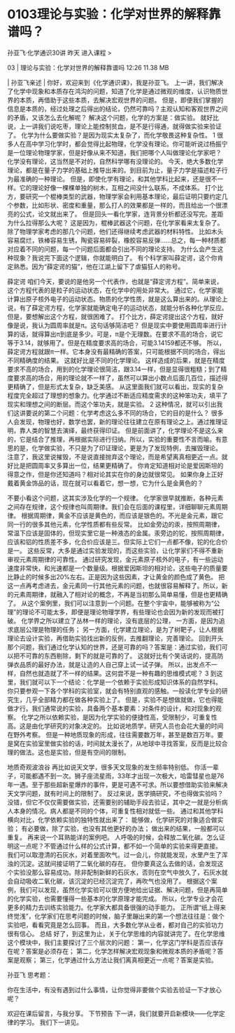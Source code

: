 # 0103理论与实验：化学对世界的解释靠谱吗？


孙亚飞·化学通识30讲
昨天
进入课程 >

03 | 理论与实验：化学对世界的解释靠谱吗
12:26 11.38 MB

| 孙亚飞亲述 |
你好，欢迎来到《化学通识课》，我是孙亚飞。
上一讲，我们解决了化学中现象和本质存在鸿沟的问题，知道了化学是通过微观的维度，认识物质世界的本质，再借助于这些本质，去解决宏观世界的问题。
但是，即便我们掌握的信息是本质的，经过处理之后得出的结论，仍然可靠吗？主观认知和客观世界之间的矛盾，又该怎么去化解呢？
解决这个问题，化学的方案是：做实验。
就好比说，上一讲我们说吃枣，理论上能控制贫血，是不是行得通，就得做实验来验证了。
化学为什么要做实验？是因为现实太复杂了，而化学敬畏这种复杂性。
1
很多人在高中学习化学时，都会觉得比起物理，化学没有理论。你可能听说过杨振宁是一位理论物理学家，但是好像从来不知道，我们把哪个人叫做理论化学家吧？
化学没有理论，这当然是不对的，自然科学哪有没理论的。
今天，绝大多数化学理论，都是在量子力学的基础上推导出来的。到目前为止，量子力学是描述粒子行为最准确的一种理论。
但是，即使化学有理论，和其他学科比起来，还是很不一样。它的理论好像一棵棵单独的树木，互相之间没什么联系，不成体系。
打个比方，要研究一个棍棒类型的武器，物理学家会利用基本理论，最后证明只要约定几个参数，比如形状、密度和重量，那么打人的效果都是一样的，而且给出一个很漂亮的公式，论文就出来了。
但是回头一看化学家，连背景分析都还没写完。差距为什么拉得那么大呢？
这是因为，棍棒武器这个问题，在化学家看来太复杂了。除了物理学家考虑的那几个问题，他们还得继续考虑武器的材料特性。
比如木头容易腐烂，铁棒容易生锈，陶瓷容易碎裂，橡胶容易反弹……总之，每一种材质都对应着不同的问题，每一个问题后面都会引出不同的理论支持。
为什么会产生这种现象？我说完下面这个逻辑，你就能明白了。
有个科学家叫薛定谔，这个你肯定熟悉。因为“薛定谔的猫”，他在江湖上留下了虐猫狂人的称号。

薛定谔
咱们今天，要说的是他另一个代表作，也就是“薛定谔方程”。简单来说，这个方程代表的是粒子的运动状态，在化学中的用处非常大。
通过它，化学家能计算出原子核外电子的运动状态。物质的化学性质，就是这么算出来的。从理论上说，有了薛定谔方程，化学家就能确定电子的运动状态，就能分析各种化学反应。
但是，要想解出这个方程，就很困难了。
打个比方，薛定谔提出这个方程，就好像是说，我认为圆周率就是π。这句话够简洁吧？
但是现实中要使用圆周率进行计算的话，就得算出π到底是多少。可是，π是个无理数。在要求不高的场合，说它等于3.14，就够用了。但是在精度要求高的场合，可能3.14159都还不够。
所以，薛定谔方程就跟π一样。它本身没有最精确的答案，只可能根据不同的场合，得出不同精确度的结果。
这就好比是不同的化学理论。
这样造成的后果，就是在精度要求不高的场合，用到的化学理论很简洁，跟3.14一样，但是显得很粗糙；到了精度要求高的场合，用的理论就不一样了，虽然可以算出小数点后面几百位，描述得更精确了，但是形式太复杂，缺乏美感。
从这里面我们就可以看出，现实的复杂程度完全超过了理想的想象力。化学通过不断适应精度需求的这种笨功夫，填平了现实和理想之间的断层。而这个笨功夫，就是实验。
2
这种情况，就可以引出我们这讲要说的第二个问题：化学考虑这么多不同的场合，它的目的是什么？
很多人会发现，物理也好，数学也罢，新的理论往往建立在原有理论之上。通过推理证明，靠人类的智慧去演绎，最终获得印证。
但是前面讲了，化学理论不是这么来的，它是结合了推理，再根据实际进行归纳。所以，实验的重要性不言而喻。有意思的是，化学做实验，不只是为了印证理论，更是为了发现特例，去摧毁理论。
注意了，我这里说摧毁，不是说直接抛弃这个理论，而是希望离真相更近一点。就好比是把圆周率又多算出一位，结果更精确了。
你肯定知道相对论是爱因斯坦的得意之作，但是你还知道吗？相对论其实在你的身边就很常见。
如果你身上正好戴着黄金饰品的话，现在就可以看着它，想一想，它为什么是金黄色的？

不要小看这个问题，这其实涉及化学的一个规律。
化学家很早就推断，各种元素之间存在规律，这个规律也叫周期律。我们会在后面的课程里，详细聊聊元素周期律。
根据周期律，黄金不应该是黄色的，而应该是银色的。不光是金元素，跟它同一行的很多其他元素，化学性质都有些反常。
比如金旁边的汞，按照周期律，常温下应该是固体的，但现实里它是一种液态的金属。汞旁边的铊，按照周期律，应该和铝的性质差不多，化合价应该是三。但实际上它们一点都不像，铊的化合价是一。
这些反常，大多是通过实验发现的，而这些实验，让化学家们不得不重新审视元素周期律的可靠性。
通过研究发现，金元素原子核外的电子，有一些运动速度非常快，和光速都是一个数量级。根据爱因斯坦的相对论，这些电子的质量要比静止的时候多出20%左右。正是因为这些因素，才让黄金的颜色成了黄色。
把这一点再考虑进去，金元素同一行其他元素的问题，也就很容易解释了。所以，新的元素周期律，就融入了相对论的概念，不再是当初那么简单易懂，但是也更精确了。
从这个案例里，我们可以注意到一个问题。在整个宇宙中，能够被称为“公理”的理论不可能太多，即便是理论物理学界，有些理论也会因为新的发现而被打破。
化学界之所以建立了丛林一样的理论，没有底层的公理，
一方面，是因为追求底层公理是物理的任务；
另一方面，化学建立理论，是为了树靶子，让人根据理论去设计实验，再借助实验找出新的反例，去推翻理论，完善理论。
回到开头那个问题，我们通过化学认知的世界，还是可靠的吗？答案是：通过实验，我们可以把不可靠的东西剔除，剩下的就是可靠的了。
这就好比有个笑话说的，提高防弹衣品质的最好办法，就是让造的人自己穿上试一试子弹。
所以，出发点不一样，自然也就造就了不一样的结果。这何尝不是一种有趣的思维模式呢？
3
到这里，我们就可以下一个结论：化学是一个依赖于实验形成知识体系的自然学科。
你只要参观一下各个学科的实验室，就会有特别直观的感触。一般读化学专业的研究生，几乎全部精力都在做各种实验上了。
但是，实验不是想做就做，它也得能做才行。我们通常说的实验，具备两个基本要素：对条件的设计，和对现象的观察。
化学之所以依赖实验，是因为化学实验的便捷性高，受限制少，可重复性高。这是由化学研究的对象决定的。
比如说地质学，研究人员也会花大量的时间在野外考察。
但是一种地质现象的形成，往往需要数万年，甚至是数百万年。要是窝在实验室里做实验的话，时间就太漫长了，从地球中寻找答案，反而是比较合理的做法。这也是实验，但是有空间的限制。

地质奇观波浪谷
再比如说天文学，很多天文现象的发生频率特别低。
你活一辈子，可能都遇不到一次。狮子座流星雨，33年才出现一次极大，哈雷彗星也是76年一遇。至于那些超新星爆炸的事件，更是可遇不可求。所以要想借助实验来解决天文学问题，就有时间上的限制了。
反过来说，医学搞研究，不也得做实验吗？没错，但它不仅仅需要做实验，还需要别的辅助手段去验证，其中之一就是分析病人本身的情况。病人都是不同的个体，可重复性相对就低一些。
通过和其他学科横向对比，化学依赖实验的独特性就出来了：
能够做，化学研究的对象适合做实验；
有必要做，除了实验，也没有其他更好的办法；
做出来的结果，一般都可以重复。
再来说一个耳熟能详的案例吧。
人呼吸的时候，会释放二氧化碳。怎么证明这一点呢？不管通过什么样的公式计算，都不如一个简单的实验来得更直接。
我们可以取澄清的石灰水，对着里面吹气。过一会儿，你就能发现，水里产生了浑浊的沉淀。这就间接证明了二氧化碳的存在。
但你要真这么去做的话，会发现这个实验没那么容易成功。除非配制新鲜的石灰水，否则在空气中放久了，石灰水就会自动吸收二氧化碳，该沉淀的已经沉淀完了，再吹气也没用了。
根据这个案例，我们可以发现，虽然化学实验可以很方便地给出证据、解决问题，但是再简单的化学实验，也需要懂得一些基本的化学原理才能完成。
所以，化学专业才会花更多的精力去训练实验能力。化学家大都具备很强的动手能力。
正所谓“纸上得来终觉浅”，化学家们在思考问题的时候，脑子里蹦出来的第一个想法往往是：做个实验吧，看看究竟是怎么回事。
而且，大多数化学从业者，都对自己的实验功力很有信心。
总结
好了，到这里为止，关于化学思维的内容就讲完了。在化学思维这个模块中，我们主要探讨了三个层次的问题：
第一，化学这门学科是否应该存在呢？答案是必须存在；
第二，化学怎样解决宏观现象和微观本质的矛盾呢？答案是观察；
第三，化学通过什么方法让我们离真相更近一点呢？答案是实验。

孙亚飞
思考题：

你在生活中，有没有遇到过什么事情，让你觉得非要做个实验去验证一下才放心呢？

欢迎在课后留言，与我分享。
下节预告
下一讲，我们就要开启新模块——化学定律的学习。
我们下一讲见。